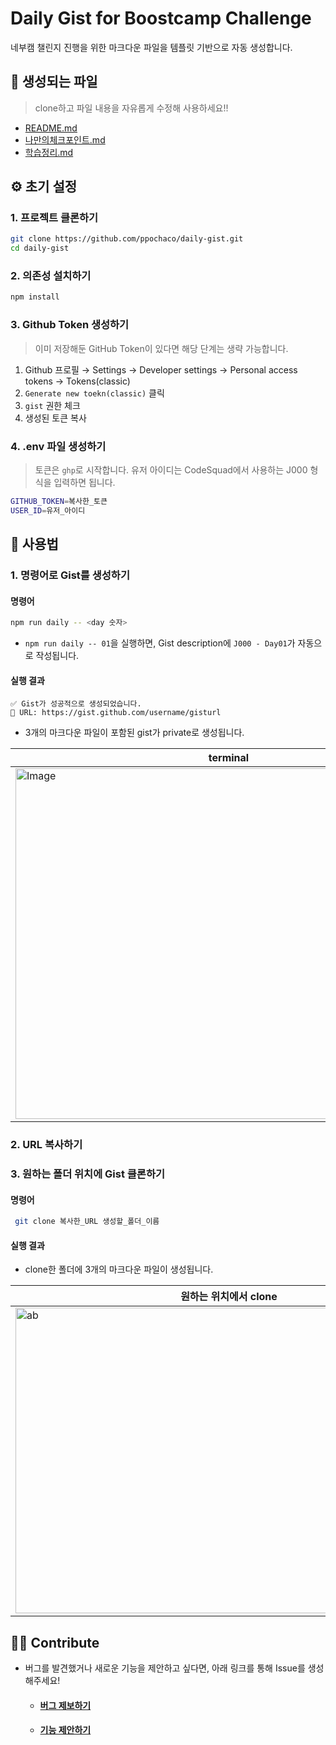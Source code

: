 # Daily Gist for Boostcamp Challenge

네부캠 챌린지 진행을 위한 마크다운 파일을 템플릿 기반으로 자동 생성합니다.

## 📂 생성되는 파일

> clone하고 파일 내용을 자유롭게 수정해 사용하세요!!

- [README.md](https://github.com/ppochaco/daily-gist/blob/main/templates/README.md)
- [나만의체크포인트.md](https://github.com/ppochaco/daily-gist/blob/main/templates/%EB%82%98%EB%A7%8C%EC%9D%98%EC%B2%B4%ED%81%AC%ED%8F%AC%EC%9D%B8%ED%8A%B8.md)
- [학습정리.md](https://github.com/ppochaco/daily-gist/blob/main/templates/%ED%95%99%EC%8A%B5%EC%A0%95%EB%A6%AC.md)

## ⚙️ 초기 설정

### 1. 프로젝트 클론하기

```bash
git clone https://github.com/ppochaco/daily-gist.git
cd daily-gist

```

### 2. 의존성 설치하기

```bash
npm install
```

### 3. Github Token 생성하기

> 이미 저장해둔 GitHub Token이 있다면 해당 단계는 생략 가능합니다.

1. Github 프로필 → Settings → Developer settings → Personal access tokens → Tokens(classic)
2. `Generate new toekn(classic)` 클릭
3. `gist` 권한 체크
4. 생성된 토큰 복사

### 4. .env 파일 생성하기

> 토큰은 `ghp`로 시작합니다.
> 유저 아이디는 CodeSquad에서 사용하는 J000 형식을 입력하면 됩니다.

```bash
GITHUB_TOKEN=복사한_토큰
USER_ID=유저_아이디
```

## 📄 사용법

### 1. 명령어로 Gist를 생성하기

#### 명령어

```bash
npm run daily -- <day 숫자>
```

- `npm run daily -- 01`을 실행하면,
  Gist description에 `J000 - Day01`가 자동으로 작성됩니다.

#### 실행 결과

```
✅ Gist가 성공적으로 생성되었습니다.
🔗 URL: https://gist.github.com/username/gisturl
```

- 3개의 마크다운 파일이 포함된 gist가 private로 생성됩니다.

| terminal                                                                                                                           | gist                                                                                                                               |
| ---------------------------------------------------------------------------------------------------------------------------------- | ---------------------------------------------------------------------------------------------------------------------------------- |
| <img width="682" height="561" alt="Image" src="https://github.com/user-attachments/assets/ab8d0b9d-422e-46a1-a5b5-2695b96698d1" /> | <img width="930" height="475" alt="Image" src="https://github.com/user-attachments/assets/0330e965-cc20-43bc-86e1-b22c0140687f" /> |

### 2. URL 복사하기

### 3. 원하는 폴더 위치에 Gist 클론하기

#### 명령어

```bash
 git clone 복사한_URL 생성할_폴더_이름
```

#### 실행 결과

- clone한 폴더에 3개의 마크다운 파일이 생성됩니다.

| 원하는 위치에서 clone                                                                                                           | 폴더 이동 후 생성된 파일 확인                                                                                                      |
| ------------------------------------------------------------------------------------------------------------------------------- | ---------------------------------------------------------------------------------------------------------------------------------- |
| <img width="683" height="489" alt="ab" src="https://github.com/user-attachments/assets/f6d04cc7-6e25-4513-a72a-fc5f12e89be1" /> | <img width="683" height="489" alt="Image" src="https://github.com/user-attachments/assets/8280a47f-cc82-4a85-a3a1-b6aca6d4faf4" /> |

## 🙌🏻 Contribute

- 버그를 발견했거나 새로운 기능을 제안하고 싶다면, 아래 링크를 통해 Issue를 생성해주세요!

  - #### [버그 제보하기](https://github.com/ppochaco/gist-creator/issues/new?template=bug_report.md)
  - #### [기능 제안하기](https://github.com/ppochaco/gist-creator/issues/new?template=feature_request.md)

